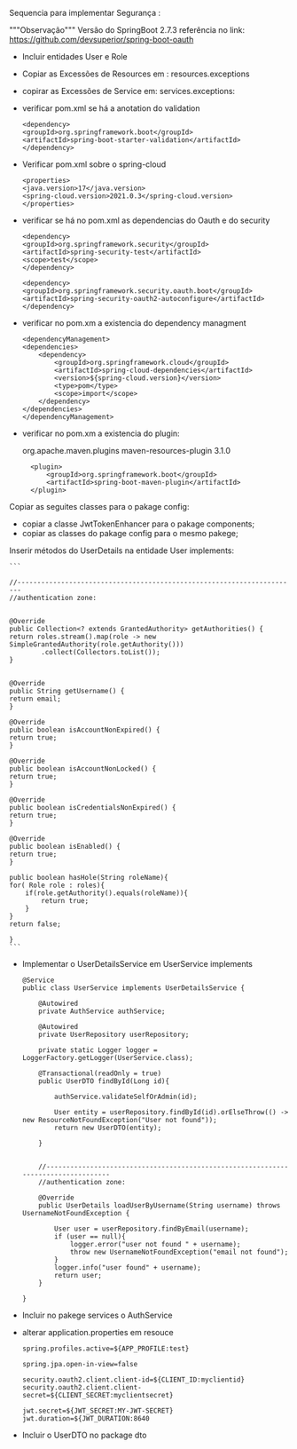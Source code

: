 Sequencia para implementar Segurança :

"""Observação"""
Versão do SpringBoot 2.7.3
referência no link: https://github.com/devsuperior/spring-boot-oauth

- Incluir entidades User e Role

- Copiar as Excessões de Resources em : resources.exceptions

- copirar as Excessões de Service em: services.exceptions:

- verificar pom.xml se há a anotation do validation

    ```
    <dependency>
    <groupId>org.springframework.boot</groupId>
    <artifactId>spring-boot-starter-validation</artifactId>
    </dependency>
    ```

- Verificar pom.xml sobre o spring-cloud

    ```
    <properties>
    <java.version>17</java.version>
    <spring-cloud.version>2021.0.3</spring-cloud.version>
    </properties>

    ```

- verificar se há no pom.xml as dependencias do Oauth e do security

    ```
    <dependency>
    <groupId>org.springframework.security</groupId>
    <artifactId>spring-security-test</artifactId>
    <scope>test</scope>
    </dependency>

    <dependency>
    <groupId>org.springframework.security.oauth.boot</groupId>
    <artifactId>spring-security-oauth2-autoconfigure</artifactId>
    </dependency>
    ```

- verificar no pom.xm a existencia do dependency managment
 
    ```
    <dependencyManagement>
    <dependencies>
        <dependency>
            <groupId>org.springframework.cloud</groupId>
            <artifactId>spring-cloud-dependencies</artifactId>
            <version>${spring-cloud.version}</version>
            <type>pom</type>
            <scope>import</scope>
        </dependency>
    </dependencies>
    </dependencyManagement>
    ```

- verificar no pom.xm a existencia do plugin:

  	<build>
	<plugins>
		<plugin>
			<groupId>org.apache.maven.plugins</groupId>
			<artifactId>maven-resources-plugin</artifactId>
			<version>3.1.0</version><!--$NO-MVN-MAN-VER$ -->
		</plugin>

		<plugin>
			<groupId>org.springframework.boot</groupId>
			<artifactId>spring-boot-maven-plugin</artifactId>
		</plugin>
	</plugins>
	</build>


Copiar as seguites classes para o pakage config:

- copiar a classe JwtTokenEnhancer para o pakage components;
- copiar as classes do pakage config para o mesmo pakege;


Inserir métodos do UserDetails na entidade User implements:

    ```

    //-----------------------------------------------------------------------
    //authentication zone:


    @Override
    public Collection<? extends GrantedAuthority> getAuthorities() {
    return roles.stream().map(role -> new SimpleGrantedAuthority(role.getAuthority()))
            .collect(Collectors.toList());
    }


    @Override
    public String getUsername() {
    return email;
    }

    @Override
    public boolean isAccountNonExpired() {
    return true;
    }

    @Override
    public boolean isAccountNonLocked() {
    return true;
    }

    @Override
    public boolean isCredentialsNonExpired() {
    return true;
    }

    @Override
    public boolean isEnabled() {
    return true;
    }

    public boolean hasHole(String roleName){
    for( Role role : roles){
        if(role.getAuthority().equals(roleName)){
            return true;
        }
    }
    return false;

    }
    ```

- Implementar o UserDetailsService em UserService implements

    ```
    @Service
    public class UserService implements UserDetailsService {

        @Autowired
        private AuthService authService;

        @Autowired
        private UserRepository userRepository;

        private static Logger logger = LoggerFactory.getLogger(UserService.class);

        @Transactional(readOnly = true)
        public UserDTO findById(Long id){

            authService.validateSelfOrAdmin(id);

            User entity = userRepository.findById(id).orElseThrow(() -> new ResourceNotFoundException("User not found"));
            return new UserDTO(entity);

        }


        //-----------------------------------------------------------------------------------
        //authentication zone:

        @Override
        public UserDetails loadUserByUsername(String username) throws UsernameNotFoundException {

            User user = userRepository.findByEmail(username);
            if (user == null){
                logger.error("user not found " + username);
                throw new UsernameNotFoundException("email not found");
            }
            logger.info("user found" + username);
            return user;
        }

    }

    ```

- Incluir no pakege services o AuthService

- alterar application.properties em resouce

    ```
    spring.profiles.active=${APP_PROFILE:test}

    spring.jpa.open-in-view=false

    security.oauth2.client.client-id=${CLIENT_ID:myclientid}
    security.oauth2.client.client-secret=${CLIENT_SECRET:myclientsecret}

    jwt.secret=${JWT_SECRET:MY-JWT-SECRET}
    jwt.duration=${JWT_DURATION:8640
    ```

- Incluir o UserDTO no package dto
